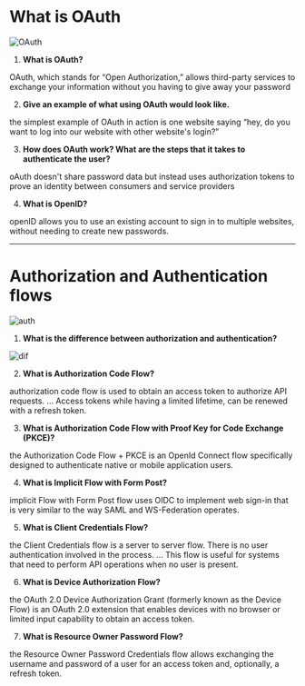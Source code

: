 # What is OAuth

![OAuth](https://i.ytimg.com/vi/CPbvxxslDTU/maxresdefault.jpg)

1. **What is OAuth?**

OAuth, which stands for “Open Authorization,” allows third-party services to exchange your information without you having to give away your password

2. **Give an example of what using OAuth would look like.**

the simplest example of OAuth in action is one website saying “hey, do you want to log into our website with other website's login?” 

3. **How does OAuth work? What are the steps that it takes to authenticate the user?**

oAuth doesn't share password data but instead uses authorization tokens to prove an identity between consumers and service providers

4. **What is OpenID?**

openID allows you to use an existing account to sign in to multiple websites, without needing to create new passwords.



-------------------------------------------------



# Authorization and Authentication flows

![auth](https://images.ctfassets.net/cdy7uua7fh8z/2nbNztohyR7uMcZmnUt0VU/2c017d2a2a2cdd80f097554d33ff72dd/auth-sequence-auth-code.png)


1. **What is the difference between authorization and authentication?**

![dif](https://4.bp.blogspot.com/-AfpUlZHXqNM/UjmEFnh-zbI/AAAAAAAAAh0/_JrUdKFPtao/s1600/Untitled.jpg)

2. **What is Authorization Code Flow?**

authorization code flow is used to obtain an access token to authorize API requests. ... Access tokens while having a limited lifetime, can be renewed with a refresh token.

3. **What is Authorization Code Flow with Proof Key for Code Exchange (PKCE)?**

the Authorization Code Flow + PKCE is an OpenId Connect flow specifically designed to authenticate native or mobile application users. 

4. **What is Implicit Flow with Form Post?**

implicit Flow with Form Post flow uses OIDC to implement web sign-in that is very similar to the way SAML and WS-Federation operates. 

5. **What is Client Credentials Flow?**

the Client Credentials flow is a server to server flow. There is no user authentication involved in the process. ... This flow is useful for systems that need to perform API operations when no user is present.

6. **What is Device Authorization Flow?**

the OAuth 2.0 Device Authorization Grant (formerly known as the Device Flow) is an OAuth 2.0 extension that enables devices with no browser or limited input capability to obtain an access token. 

7. **What is Resource Owner Password Flow?**

the Resource Owner Password Credentials flow allows exchanging the username and password of a user for an access token and, optionally, a refresh token. 